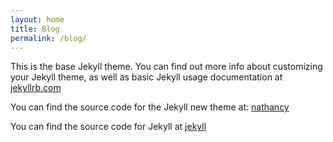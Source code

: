 ```yaml
---
layout: home
title: Blog
permalink: /blog/
---
```


This is the base Jekyll theme. You can find out more info about customizing your Jekyll theme, as well as basic Jekyll usage documentation at [jekyllrb.com](https://jekyllrb.com/)

You can find the source code for the Jekyll new theme at:
[nathancy](https://github.com/nathancy)

You can find the source code for Jekyll at
[jekyll](https://github.com/jekyll/jekyll)
